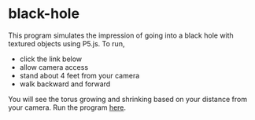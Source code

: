 # black-hole

This program simulates the impression of going into a black hole with textured objects using P5.js. To run,

- click the link below
- allow camera access
- stand about 4 feet from your camera
- walk backward and forward

You will see the torus growing and shrinking based on your distance from your camera. Run the program [here](https://sam-flores.github.io/black-hole/).
